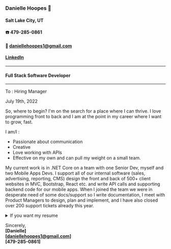 

### Danielle Hoopes :floppy_disk:
#### Salt Lake City, UT
#### :phone: 479-285-0861 
#### :email: daniellehoopes1@gmail.com 
#### [LinkedIn](https://www.linkedin.com/in/daniellehoopes/)
---
#### Full Stack Software Developer
---
To :
Hiring Manager 

July 19th, 2022

So, where to begin? I'm on the search for a place where I can thrive. I love programming front to back and I am at the point in my career where I want to grow, fast.

I am/I : 
- Passionate about communication
- Creative
- Love working with APIs
- Effective on my own and can pull my weight on a small team.

My current work is in .NET Core on a team with one Senior Dev, myself and two Mobile Apps Devs. I support all of our internal software (sales, advertising, reporting, CMS) design the front and back of 500+ client websites in MVC, Bootstrap, React etc. and write API calls and supporting backend code for our mobile apps. When I joined the team we were in desperate need of some docs/support so I write documentation, I meet with Product Managers to design, plan and implement, and I have also closed over 200 support tickets already this year. 

<details><summary>If you want my resume</summary>
<p>

#### Op! Here I am!

 :pushpin: [Danielle Hoopes Resume](https://hereshecodes.com/DanielleHoopesSoftwareDeveloperResume2022Utah.pdf)

</p>
</details>

Sincerely,\
**[Danielle]**\
**[daniellehoopes1@gmail.com]**\
**[479-285-0861]**
